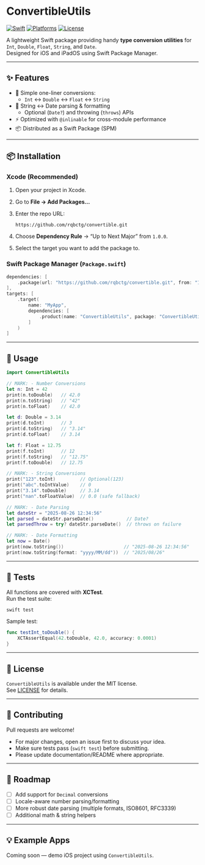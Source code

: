 # ConvertibleUtils

[![Swift](https://img.shields.io/badge/Swift-5.9-orange.svg)](https://swift.org)
[![Platforms](https://img.shields.io/badge/platforms-iOS%20%7C%20iPadOS-blue.svg)]()
[![License](https://img.shields.io/badge/license-MIT-lightgrey.svg)](LICENSE)

A lightweight Swift package providing handy **type conversion utilities** for `Int`, `Double`, `Float`, `String`, and `Date`.  
Designed for iOS and iPadOS using Swift Package Manager.

---

## ✨ Features

- 🔄 Simple one-liner conversions:
  - `Int` ↔ `Double` ↔ `Float` ↔ `String`
- 📆 String ↔ Date parsing & formatting
  - Optional (`Date?`) and throwing (`throws`) APIs
- ⚡ Optimized with `@inlinable` for cross-module performance
- 📦 Distributed as a Swift Package (SPM)

---

## 📦 Installation

### Xcode (Recommended)

1. Open your project in Xcode.  
2. Go to **File → Add Packages…**  
3. Enter the repo URL:

   ```
   https://github.com/rqbctg/convertible.git
   ```

4. Choose **Dependency Rule** → “Up to Next Major” from `1.0.0`.  
5. Select the target you want to add the package to.

### Swift Package Manager (`Package.swift`)

```swift
dependencies: [
    .package(url: "https://github.com/rqbctg/convertible.git", from: "1.0.0")
],
targets: [
    .target(
        name: "MyApp",
        dependencies: [
            .product(name: "ConvertibleUtils", package: "ConvertibleUtils")
        ]
    )
]
```

---

## 🚀 Usage

```swift
import ConvertibleUtils

// MARK: - Number Conversions
let n: Int = 42
print(n.toDouble)   // 42.0
print(n.toString)   // "42"
print(n.toFloat)    // 42.0

let d: Double = 3.14
print(d.toInt)      // 3
print(d.toString)   // "3.14"
print(d.toFloat)    // 3.14

let f: Float = 12.75
print(f.toInt)      // 12
print(f.toString)   // "12.75"
print(f.toDouble)   // 12.75

// MARK: - String Conversions
print("123".toInt)         // Optional(123)
print("abc".toIntValue)    // 0
print("3.14".toDouble)     // 3.14
print("nan".toFloatValue)  // 0.0 (safe fallback)

// MARK: - Date Parsing
let dateStr = "2025-08-26 12:34:56"
let parsed = dateStr.parseDate()            // Date?
let parsedThrow = try? dateStr.parseDate()  // throws on failure

// MARK: - Date Formatting
let now = Date()
print(now.toString())                      // "2025-08-26 12:34:56"
print(now.toString(format: "yyyy/MM/dd"))  // "2025/08/26"
```

---

## 🧪 Tests

All functions are covered with **XCTest**.  
Run the test suite:

```bash
swift test
```

Sample test:

```swift
func testInt_toDouble() {
    XCTAssertEqual(42.toDouble, 42.0, accuracy: 0.0001)
}
```

---

## 📄 License

`ConvertibleUtils` is available under the MIT license.  
See [LICENSE](LICENSE) for details.

---

## 🤝 Contributing

Pull requests are welcome!  
- For major changes, open an issue first to discuss your idea.  
- Make sure tests pass (`swift test`) before submitting.  
- Please update documentation/README where appropriate.

---

## 📌 Roadmap

- [ ] Add support for `Decimal` conversions  
- [ ] Locale-aware number parsing/formatting  
- [ ] More robust date parsing (multiple formats, ISO8601, RFC3339)  
- [ ] Additional math & string helpers  

---

## 💡 Example Apps

Coming soon — demo iOS project using `ConvertibleUtils`.

